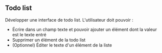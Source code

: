## Todo list

Développer une interface de todo list. L'utilisateur doit pouvoir :
- Écrire dans un champ texte et pouvoir ajouter un élément dont la valeur est
 le texte entré
- Supprimer un élément de la todo list
- (Optionnel) Éditer le texte d'un élément de la liste
